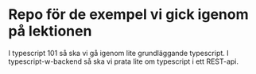 # Repo för de exempel vi gick igenom på lektionen

I typescript 101 så ska vi gå igenom lite grundläggande typescript.
I typescript-w-backend så ska vi prata lite om typescript i ett REST-api.
